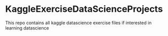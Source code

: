 # KaggleExerciseDataScienceProjects
This repo contains all kaggle datascience exercise files if interested in learning datascience